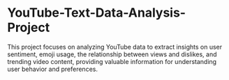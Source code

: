 # YouTube-Text-Data-Analysis-Project
This project focuses on analyzing YouTube data to extract insights on user sentiment, emoji usage, the relationship between views and dislikes, and trending video content, providing valuable information for understanding user behavior and preferences.
